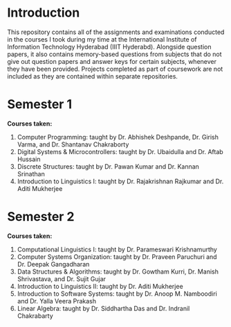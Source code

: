 # Introduction

This repository contains all of the assignments and examinations conducted in the courses I took during my time at the International Institute of Information Technology Hyderabad (IIIT Hyderabd). Alongside question papers, it also contains memory-based questions from subjects that do not give out question papers and answer keys for certain subjects, whenever they have been provided. Projects completed as part of coursework are not included as they are contained within separate repositories. 

# Semester 1

**Courses taken:**

1. Computer Programming: taught by Dr. Abhishek Deshpande, Dr. Girish Varma, and Dr. Shantanav Chakraborty
2. Digital Systems & Microcontrollers: taught by Dr. Ubaidulla and Dr. Aftab Hussain
3. Discrete Structures: taught by Dr. Pawan Kumar and Dr. Kannan Srinathan
4. Introduction to Linguistics I: taught by Dr. Rajakrishnan Rajkumar and Dr. Aditi Mukherjee

# Semester 2

**Courses taken:**

1. Computational Linguistics I: taught by Dr. Parameswari Krishnamurthy
2. Computer Systems Organization: taught by Dr. Praveen Paruchuri and Dr. Deepak Gangadharan
3. Data Structures & Algorithms: taught by Dr. Gowtham Kurri, Dr. Manish Shrivastava, and Dr. Sujit Gujar
4. Introduction to Linguistics II: taught by Dr. Aditi Mukherjee
5. Introduction to Software Systems: taught by Dr. Anoop M. Namboodiri and Dr. Yalla Veera Prakash
6. Linear Algebra: taught by Dr. Siddhartha Das and Dr. Indranil Chakrabarty
